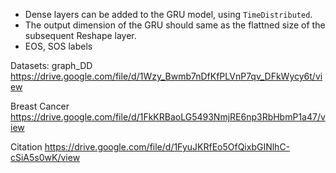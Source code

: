 - Dense layers can be added to the GRU model, using `TimeDistributed`.
- The output dimension of the GRU should same as the flattned size of the subsequent Reshape layer.
- EOS, SOS labels

Datasets:
graph_DD
https://drive.google.com/file/d/1Wzy_Bwmb7nDfKfPLVnP7qv_DFkWycy6t/view

Breast Cancer
https://drive.google.com/file/d/1FkKRBaoLG5493NmjRE6np3RbHbmP1a47/view

Citation
https://drive.google.com/file/d/1FyuJKRfEo5OfQixbGINlhC-cSiA5s0wK/view